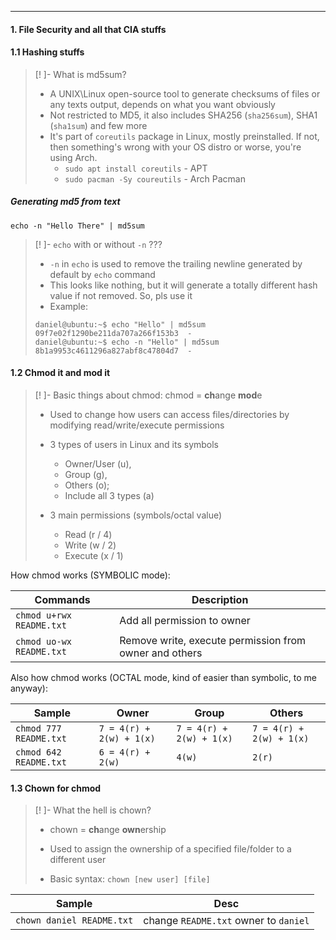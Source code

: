 
---

#### 1. File Security and all that CIA stuffs

#### 1.1 Hashing stuffs

>[! ]- What is md5sum?
> - A UNIX\Linux open-source tool to generate checksums of files or any texts output, depends on what you want obviously
> - Not restricted to MD5, it also includes SHA256 (`sha256sum`), SHA1 (`sha1sum`) and few more
> - It's part of `coreutils` package in Linux, mostly preinstalled. If not, then something's wrong with your OS distro or worse, you're using Arch.
> 	- `sudo apt install coreutils` - APT 
> 	- `sudo pacman -Sy coureutils` - Arch Pacman
##### Generating md5 from text
```
echo -n "Hello There" | md5sum
```

> [! ]- `echo` with or  without `-n` ???
> - `-n` in `echo` is used to remove the trailing newline generated by default by `echo` command
> - This looks like nothing, but it will generate a totally different hash value if not removed. So, pls use it
> - Example:
> ```
> daniel@ubuntu:~$ echo "Hello" | md5sum
> 09f7e02f1290be211da707a266f153b3  -
> daniel@ubuntu:~$ echo -n "Hello" | md5sum
> 8b1a9953c4611296a827abf8c47804d7  -
> ```


#### 1.2 Chmod it and mod it

> [! ]- Basic things about chmod:
> chmod = **ch**ange **mod**e
> 
> - Used to change how users can access files/directories by modifying read/write/execute permissions
> - 3 types of users in Linux and its symbols 
> 	- Owner/User (u), 
> 	- Group (g), 
> 	- Others (o); 
> 	- Include all 3 types (a)
> 
> - 3 main permissions (symbols/octal value)
> 	- Read (r / 4)
> 	- Write (w / 2)
> 	- Execute (x / 1)


How chmod works (SYMBOLIC mode):

| Commands | Description | 
| --- | --- |
| `chmod u+rwx README.txt` | Add all permission to owner |
| `chmod uo-wx README.txt` | Remove write, execute permission from owner and others |

Also how chmod works (OCTAL mode, kind of easier than symbolic, to me anyway):

| Sample | Owner | Group | Others |
| --- | --- | --- | --- |
| `chmod 777 README.txt` | `7 = 4(r) + 2(w) + 1(x)`  | `7 = 4(r) + 2(w) + 1(x)` | `7 = 4(r) + 2(w) + 1(x)` |
| `chmod 642 README.txt` | `6 = 4(r) + 2(w)` | `4(w)` | `2(r)` |


#### 1.3 Chown for chmod

> [! ]- What the hell is chown?
> - chown = **ch**ange **own**ership
> - Used to assign the ownership of a specified file/folder to a different user
> 
> - Basic syntax:
> `chown [new user] [file]`

| Sample | Desc | 
| --- | --- |
| `chown daniel README.txt` | change `README.txt` owner to `daniel` |










